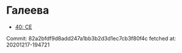 # Галеева
- [40: CE](40.md)

Commit: 82a2bfdf9d8add247a1bb3b2d3d1ec7cb3f80f4c
 fetched at: 20201217-194721

